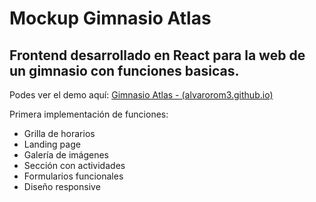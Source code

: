 # Mockup Gimnasio Atlas

## Frontend desarrollado en React para la web de un gimnasio con funciones basicas.

Podes ver el demo aquí: [Gimnasio Atlas - (alvarorom3.github.io)](https://alvarorom3.github.io/mockup-atlas-gym/contacto)

Primera implementación de funciones: 
* Grilla de horarios
* Landing page
* Galería de imágenes 
* Sección con actividades 
* Formularios funcionales
* Diseño responsive
